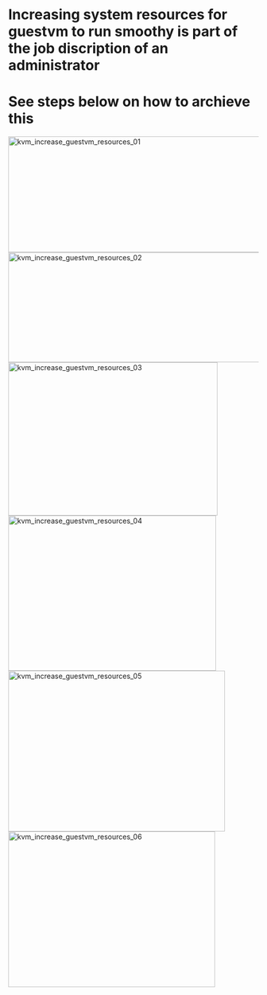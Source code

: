 # Increasing system resources for guestvm to run smoothy is part of the job discription of an administrator #
# See steps below on how to archieve this #


<img width="634" height="233" alt="kvm_increase_guestvm_resources_01" src="https://github.com/user-attachments/assets/5b205bf3-4a2f-41b7-ad6e-dded5eb84937" />
<img width="657" height="221" alt="kvm_increase_guestvm_resources_02" src="https://github.com/user-attachments/assets/a7485306-cc2d-447c-b736-9c27dfe27d69" />
<img width="421" height="308" alt="kvm_increase_guestvm_resources_03" src="https://github.com/user-attachments/assets/eff8e264-f54e-48c6-993c-2e7a706ef98d" />
<img width="418" height="312" alt="kvm_increase_guestvm_resources_04" src="https://github.com/user-attachments/assets/7cb863a0-e924-490a-96a0-487afa9c320e" />
<img width="436" height="323" alt="kvm_increase_guestvm_resources_05" src="https://github.com/user-attachments/assets/8db0c385-55bf-4e7f-b236-c56d3c570fd0" />
<img width="416" height="313" alt="kvm_increase_guestvm_resources_06" src="https://github.com/user-attachments/assets/d354ecd9-4bbc-4035-89dc-93443d1fb01f" />
